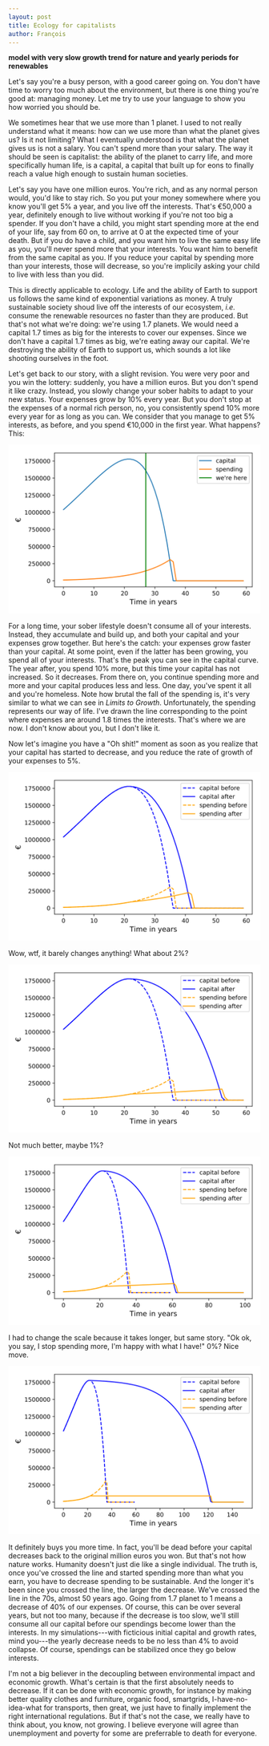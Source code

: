 ```yaml
---
layout: post
title: Ecology for capitalists
author: François
---
```


**model with very slow growth trend for nature and yearly periods for renewables**

Let's say you're a busy person, with a good career going on.
You don't have time to worry too much about the environment, but there is one thing you're good at: managing money.
Let me try to use your language to show you how worried you should be.

We sometimes hear that we use more than 1 planet.
I used to not really understand what it means: how can we use more than what the planet gives us? Is it not limiting?
What I eventually understood is that what the planet gives us is not a salary.
You can't spend more than your salary.
The way it should be seen is capitalist: the ability of the planet to carry life, and more specifically human life, is a capital, a capital that built up for eons to finally reach a value high enough to sustain human societies.

Let's say you have one million euros.
You're rich, and as any normal person would, you'd like to stay rich.
So you put your money somewhere where you know you'll get 5% a year, and you live off the interests.
That's €50,000 a year, definitely enough to live without working if you're not too big a spender.
If you don't have a child, you might start spending more at the end of your life, say from 60 on, to arrive at 0 at the expected time of your death.
But if you do have a child, and you want him to live the same easy life as you, you'll never spend more that your interests.
You want him to benefit from the same capital as you.
If you reduce your capital by spending more than your interests, those will decrease, so you're implicily asking your child to live with less than you did.

This is directly applicable to ecology. Life and the ability of Earth to support us follows the same kind of exponential variations as money.
A truly sustainable society shoud live off the interests of our ecosystem, *i.e.* consume the renewable resources no faster than they are produced.
But that's not what we're doing: we're using 1.7 planets.
We would need a capital 1.7 times as big for the interests to cover our expenses.
Since we don't have a capital 1.7 times as big, we're eating away our capital.
We're destroying the ability of Earth to support us, which sounds a lot like shooting ourselves in the foot.

Let's get back to our story, with a slight revision.
You were very poor and you win the lottery: suddenly, you have a million euros.
But you don't spend it like crazy. Instead, you slowly change your sober habits to adapt to your new status.
Your expenses grow by 10% every year.
But you don't stop at the expenses of a normal rich person, no, you consistently spend 10% more every year for as long as you can.
We consider that you manage to get 5% interests, as before, and you spend €10,000 in the first year.
What happens? This:

![The new rich](/assets/img/ecocapital/case1.svg)

For a long time, your sober lifestyle doesn't consume all of your interests.
Instead, they accumulate and build up, and both your capital and your expenses grow together.
But here's the catch: your expenses grow faster than your capital.
At some point, even if the latter has been growing, you spend all of your interests.
That's the peak you can see in the capital curve.
The year after, you spend 10% more, but this time your capital has not increased. So it decreases.
From there on, you continue spending more and more and your capital produces less and less.
One day, you've spent it all and you're homeless.
Note how brutal the fall of the spending is, it's very similar to what we can see in *Limits to Growth*.
Unfortunately, the spending represents our way of life.
I've drawn the line corresponding to the point where expenses are around 1.8 times the interests. That's where we are now.
I don't know about you, but I don't like it.

Now let's imagine you have a "Oh shit!" moment as soon as you realize that your capital has started to decrease, and you reduce the rate of growth of your expenses to 5%.

![The new scared rich - 5%](/assets/img/ecocapital/case2_5.svg)

Wow, wtf, it barely changes anything! What about 2%?

![The new scared rich - 2%](/assets/img/ecocapital/case2_2.svg)

Not much better, maybe 1%?

![The new scared rich - 1%](/assets/img/ecocapital/case2_1.svg)

I had to change the scale because it takes longer, but same story.
"Ok ok, you say, I stop spending more, I'm happy with what I have!"
0%? Nice move.

![The new scared rich - stable](/assets/img/ecocapital/case2_0.svg)

It definitely buys you more time. In fact, you'll be dead before your capital decreases back to the original million euros you won.
But that's not how nature works. Humanity doesn't just die like a single individual.
The truth is, once you've crossed the line and started spending more than what you earn, you have to decrease spending to be sustainable.
And the longer it's been since you crossed the line, the larger the decrease.
We've crossed the line in the 70s, almost 50 years ago.
Going from 1.7 planet to 1 means a decrease of 40% of our expenses.
Of course, this can be over several years, but not too many, because if the decrease is too slow, we'll still consume all our capital before our spendings become lower than the interests.
In my simulations---with ficticious initial capital and growth rates, mind you---the yearly decrease needs to be no less than 4% to avoid collapse.
Of course, spendings can be stabilized once they go below interests.

I'm not a big believer in the decoupling between environmental impact and economic growth.
What's certain is that the first absolutely needs to decrease.
If it can be done with economic growth, for instance by making better quality clothes and furniture, organic food, smartgrids, I-have-no-idea-what for transports, then great, we just have to finally implement the right international regulations.
But if that's not the case, we really have to think about, you know, not growing.
I believe everyone will agree than unemployment and poverty for some are preferrable to death for everyone.